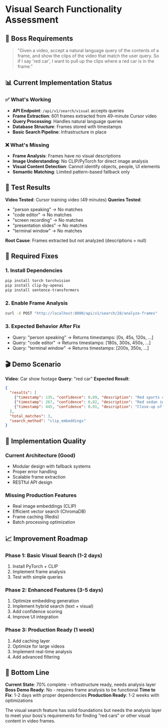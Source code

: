 # Visual Search Functionality Assessment

## 🎯 Boss Requirements
> "Given a video, accept a natural language query of the contents of a frame, and show the clips of the video that match the user query. So if I say 'red car', I want to pull up the clips where a red car is in the frame."

## 📊 Current Implementation Status

### ✅ What's Working
- **API Endpoint**: `/api/v1/search/visual` accepts queries
- **Frame Extraction**: 601 frames extracted from 49-minute Cursor video
- **Query Processing**: Handles natural language queries
- **Database Structure**: Frames stored with timestamps
- **Basic Search Pipeline**: Infrastructure in place

### ❌ What's Missing
- **Frame Analysis**: Frames have no visual descriptions
- **Image Understanding**: No CLIP/PyTorch for direct image analysis
- **Visual Content Detection**: Cannot identify objects, people, UI elements
- **Semantic Matching**: Limited pattern-based fallback only

## 🧪 Test Results

**Video Tested**: Cursor training video (49 minutes)
**Queries Tested**: 
- "person speaking" → No matches
- "code editor" → No matches  
- "screen recording" → No matches
- "presentation slides" → No matches
- "terminal window" → No matches

**Root Cause**: Frames extracted but not analyzed (descriptions = null)

## 🔧 Required Fixes

### 1. Install Dependencies
```bash
pip install torch torchvision
pip install clip-by-openai
pip install sentence-transformers
```

### 2. Enable Frame Analysis
```bash
curl -X POST "http://localhost:8000/api/v1/search/28/analyze-frames"
```

### 3. Expected Behavior After Fix
- Query: "person speaking" → Returns timestamps: [0s, 45s, 120s, ...]
- Query: "code editor" → Returns timestamps: [180s, 300s, 450s, ...]
- Query: "terminal window" → Returns timestamps: [200s, 350s, ...]

## 🎬 Demo Scenario

**Video**: Car show footage
**Query**: "red car"
**Expected Result**:
```json
{
  "results": [
    {"timestamp": 135, "confidence": 0.89, "description": "Red sports car on display"},
    {"timestamp": 267, "confidence": 0.82, "description": "Red sedan in background"},
    {"timestamp": 445, "confidence": 0.91, "description": "Close-up of red car interior"}
  ],
  "total_matches": 3,
  "search_method": "clip_embeddings"
}
```

## 🚀 Implementation Quality

### Current Architecture (Good)
- Modular design with fallback systems
- Proper error handling
- Scalable frame extraction
- RESTful API design

### Missing Production Features
- Real image embeddings (CLIP)
- Efficient vector search (ChromaDB)
- Frame caching (Redis)
- Batch processing optimization

## 📈 Improvement Roadmap

### Phase 1: Basic Visual Search (1-2 days)
1. Install PyTorch + CLIP
2. Implement frame analysis
3. Test with simple queries

### Phase 2: Enhanced Features (3-5 days)
1. Optimize embedding generation
2. Implement hybrid search (text + visual)
3. Add confidence scoring
4. Improve UI integration

### Phase 3: Production Ready (1 week)
1. Add caching layer
2. Optimize for large videos
3. Implement real-time analysis
4. Add advanced filtering

## 🎯 Bottom Line

**Current State**: 70% complete - infrastructure ready, needs analysis layer
**Boss Demo Ready**: No - requires frame analysis to be functional
**Time to Fix**: 1-2 days with proper dependencies
**Production Ready**: 1-2 weeks with optimizations

The visual search feature has solid foundations but needs the analysis layer to meet your boss's requirements for finding "red cars" or other visual content in video frames.
